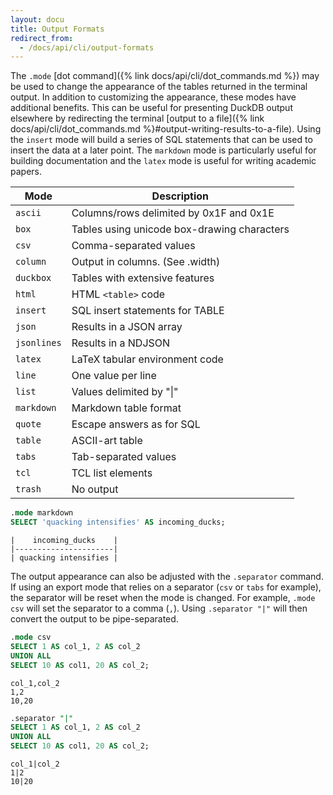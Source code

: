 ```yaml
---
layout: docu
title: Output Formats
redirect_from:
  - /docs/api/cli/output-formats
---
```


The `.mode` [dot command]({% link docs/api/cli/dot_commands.md %}) may be used to change the appearance of the tables returned in the terminal output. In addition to customizing the appearance, these modes have additional benefits. This can be useful for presenting DuckDB output elsewhere by redirecting the terminal [output to a file]({% link docs/api/cli/dot_commands.md %}#output-writing-results-to-a-file). Using the `insert` mode will build a series of SQL statements that can be used to insert the data at a later point.
The `markdown` mode is particularly useful for building documentation and the `latex` mode is useful for writing academic papers.

<div class="narrow_table"></div>

|     Mode     |                 Description                  |
|--------------|----------------------------------------------|
| `ascii`      | Columns/rows delimited by 0x1F and 0x1E      |
| `box`        | Tables using unicode box-drawing characters  |
| `csv`        | Comma-separated values                       |
| `column`     | Output in columns.  (See .width)             |
| `duckbox`    | Tables with extensive features               |
| `html`       | HTML `<table>` code                          |
| `insert`     | SQL insert statements for TABLE              |
| `json`       | Results in a JSON array                      |
| `jsonlines`  | Results in a NDJSON                          |
| `latex`      | LaTeX tabular environment code               |
| `line`       | One value per line                           |
| `list`       | Values delimited by "\|"                     |
| `markdown`   | Markdown table format                        |
| `quote`      | Escape answers as for SQL                    |
| `table`      | ASCII-art table                              |
| `tabs`       | Tab-separated values                         |
| `tcl`        | TCL list elements                            |
| `trash`      | No output                                    |

```sql
.mode markdown
SELECT 'quacking intensifies' AS incoming_ducks;
```

```text
|    incoming_ducks    |
|----------------------|
| quacking intensifies |
```

The output appearance can also be adjusted with the `.separator` command. If using an export mode that relies on a separator (`csv` or `tabs` for example), the separator will be reset when the mode is changed. For example, `.mode csv` will set the separator to a comma (`,`). Using `.separator "|"` will then convert the output to be pipe-separated.

```sql
.mode csv
SELECT 1 AS col_1, 2 AS col_2
UNION ALL
SELECT 10 AS col1, 20 AS col_2;
```

```csv
col_1,col_2
1,2
10,20
```

```sql
.separator "|"
SELECT 1 AS col_1, 2 AS col_2
UNION ALL
SELECT 10 AS col1, 20 AS col_2;
```

```csv
col_1|col_2
1|2
10|20
```
